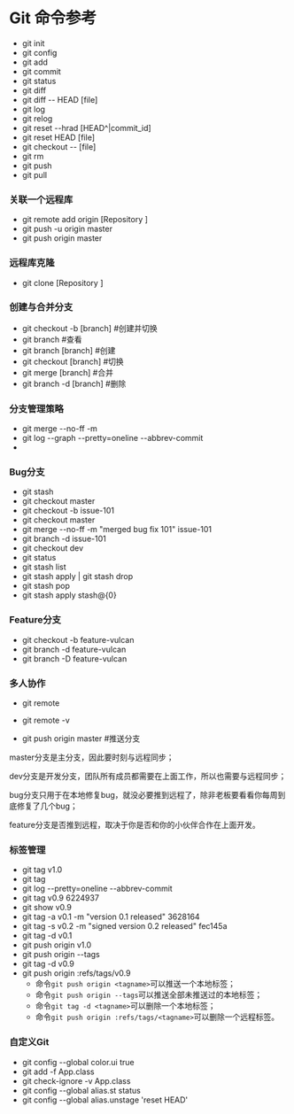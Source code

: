 # Git 命令参考

* git  init
* git config
* git add
* git commit
* git status
* git diff
* git diff -- HEAD [file]
* git log
* git relog
* git reset --hrad [HEAD^|commit_id]
* git reset HEAD [file]
* git checkout -- [file]
* git rm
* git push
* git pull

### 关联一个远程库

* git remote add origin [Repository ]
* git push -u origin master
* git push origin master

### 远程库克隆

* git clone  [Repository ]

### 创建与合并分支

* git checkout -b  [branch]    #创建并切换
*  git branch    #查看
* git branch   [branch]      #创建
* git checkout   [branch]      #切换
* git merge   [branch]      #合并
* git branch -d   [branch]     #删除

### 分支管理策略

* git merge --no-ff -m 
* git log --graph --pretty=oneline --abbrev-commit
* ​

### Bug分支

* git stash
* git checkout master
* git checkout -b issue-101
* git checkout master
* git merge --no-ff -m "merged bug fix 101" issue-101
* git branch -d issue-101
* git checkout dev
*  git status
*  git stash list
* git stash apply  | git stash drop
* git stash pop
* git stash apply stash@{0}

### Feature分支

* git checkout -b feature-vulcan
*  git branch -d feature-vulcan
* git branch -D feature-vulcan

### 多人协作

* git remote

* git remote -v

*  git push origin master      #推送分支

  master分支是主分支，因此要时刻与远程同步；

  dev分支是开发分支，团队所有成员都需要在上面工作，所以也需要与远程同步；

  bug分支只用于在本地修复bug，就没必要推到远程了，除非老板要看看你每周到底修复了几个bug；

  feature分支是否推到远程，取决于你是否和你的小伙伴合作在上面开发。

### 标签管理

* git tag v1.0
* git tag
* git log --pretty=oneline --abbrev-commit
* git tag v0.9 6224937
* git show v0.9
* git tag -a v0.1 -m "version 0.1 released" 3628164
* git tag -s v0.2 -m "signed version 0.2 released" fec145a
* git tag -d v0.1
* git push origin v1.0
* git push origin --tags
* git tag -d v0.9
* git push origin :refs/tags/v0.9
  - 命令`git push origin <tagname>`可以推送一个本地标签；
  - 命令`git push origin --tags`可以推送全部未推送过的本地标签；
  - 命令`git tag -d <tagname>`可以删除一个本地标签；
  - 命令`git push origin :refs/tags/<tagname>`可以删除一个远程标签。



### 自定义Git

* git config --global color.ui true
* git add -f App.class
* git check-ignore -v App.class
* git config --global alias.st status
* git config --global alias.unstage 'reset HEAD'